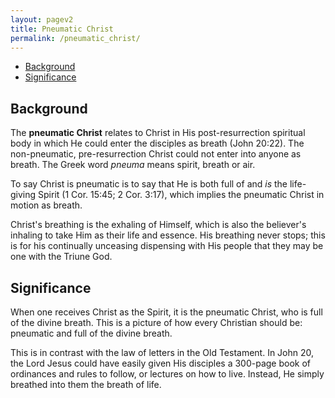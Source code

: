 ```yaml
---
layout: pagev2
title: Pneumatic Christ
permalink: /pneumatic_christ/
---
```

- [Background](#background)
- [Significance](#significance)

## Background

The **pneumatic Christ** relates to Christ in His post-resurrection spiritual body in which He could enter the disciples as breath (John 20:22). The non-pneumatic, pre-resurrection Christ could not enter into anyone as breath. The Greek word *pneuma* means spirit, breath or air. 

To say Christ is pneumatic is to say that He is both full of and *is* the life-giving Spirit (1 Cor. 15:45; 2 Cor. 3:17), which implies the pneumatic Christ in motion as breath.

Christ's breathing is the exhaling of Himself, which is also the believer's inhaling to take Him as their life and essence. His breathing never stops; this is for his continually unceasing dispensing with His people that they may be one with the Triune God.

## Significance

When one receives Christ as the Spirit, it is the pneumatic Christ, who is full of the divine breath. This is a picture of how every Christian should be: pneumatic and full of the divine breath.

This is in contrast with the law of letters in the Old Testament. In John 20, the Lord Jesus could have easily given His disciples a 300-page book of ordinances and rules to follow, or lectures on how to live. Instead, He simply breathed into them the breath of life.